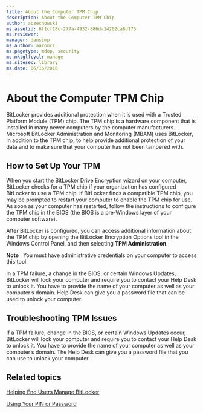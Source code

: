 ```yaml
---
title: About the Computer TPM Chip
description: About the Computer TPM Chip
author: aczechowski
ms.assetid: 6f1cf18c-277a-4932-886d-14202ca8d175
ms.reviewer: 
manager: dansimp
ms.author: aaroncz
ms.pagetype: mdop, security
ms.mktglfcycl: manage
ms.sitesec: library
ms.date: 06/16/2016
---
```



# About the Computer TPM Chip


BitLocker provides additional protection when it is used with a Trusted Platform Module (TPM) chip. The TPM chip is a hardware component that is installed in many newer computers by the computer manufacturers. Microsoft BitLocker Administration and Monitoring (MBAM) uses BitLocker, in addition to the TPM chip, to help provide additional protection of your data and to make sure that your computer has not been tampered with.

## How to Set Up Your TPM


When you start the BitLocker Drive Encryption wizard on your computer, BitLocker checks for a TPM chip if your organization has configured BitLocker to use a TPM chip. If BitLocker finds a compatible TPM chip, you may be prompted to restart your computer to enable the TPM chip for use. As soon as your computer has restarted, follow the instructions to configure the TPM chip in the BIOS (the BIOS is a pre-Windows layer of your computer software).

After BitLocker is configured, you can access additional information about the TPM chip by opening the BitLocker Encryption Options tool in the Windows Control Panel, and then selecting **TPM Administration**.

**Note**  
You must have administrative credentials on your computer to access this tool.

 

In a TPM failure, a change in the BIOS, or certain Windows Updates, BitLocker will lock your computer and require you to contact your Help Desk to unlock it. You have to provide the name of your computer as well as your computer’s domain. Help Desk can give you a password file that can be used to unlock your computer.

## Troubleshooting TPM Issues


If a TPM failure, change in the BIOS, or certain Windows Updates occur, BitLocker will lock your computer and require you to contact your Help Desk to unlock it. You have to provide the name of your computer as well as your computer’s domain. The Help Desk can give you a password file that you can use to unlock your computer.

## Related topics


[Helping End Users Manage BitLocker](helping-end-users-manage-bitlocker.md)

[Using Your PIN or Password](using-your-pin-or-password.md)

 

 





